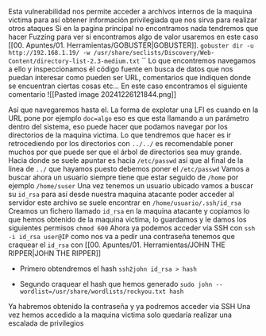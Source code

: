 
Esta vulnerabilidad nos permite acceder a archivos internos de la maquina victima para así obtener información privilegiada que nos sirva para realizar otros ataques
Si en la pagina principal no encontramos nada tendremos que hacer Fuzzing para ver si encontramos algo de valor usaremos en este caso [[00. Apuntes/01. Herramientas/GOBUSTER|GOBUSTER]].
`gobuster dir -u http://192.168.1.19/ -w /usr/share/seclists/Discovery/Web-Content/directory-list-2.3-medium.txt`
``
Lo que encontremos navegamos a ello y inspeccionamos él código fuente en busca de datos que nos puedan interesar como pueden ser URL, comentarios que indiquen donde se encuentran ciertas cosas etc...
En este caso encontramos el siguiente comentario
![[Pasted image 20241226121844.png]]

Así que navegaremos hasta el.
La forma de explotar una LFI es cuando en la URL pone por ejemplo
`doc=algo` eso es que esta llamando a un parámetro dentro del sistema, eso puede hacer que podamos navegar por los directorios de la maquina victima. Lo que tendremos que hacer es ir retrocediendo por los directorios con `../../` es recomendable poner muchos por que puede ser que el árbol de directorios sea muy grande.
Hacia donde se suele apuntar es hacia `/etc/passwd` así que al final de la linea de `../` que hayamos puesto debemos poner el `/etc/passwd`
Vamos a buscar ahora un usuario siempre tiene que estar seguido de `/home` por ejemplo `/home/suser` 
Una vez tenemos un usuario ubicado vamos a buscar su `id_rsa` para así desde nuestra maquina atacante poder acceder al servidor este archivo se suele encontrar en `/home/usuario/.ssh/id_rsa`
Creamos un fichero llamado `id_rsa` en la maquina atacante y copiamos lo que hemos obtenido de la maquina victima, lo guardamos y le damos los siguientes permisos `chmod 600`
Ahora ya podemos acceder vía SSH con `ssh -i id_rsa user@IP` como nos va a pedir una contraseña tenemos que craquear el `id_rsa` con [[00. Apuntes/01. Herramientas/JOHN THE RIPPER|JOHN THE RIPPER]] 
- Primero obtendremos el hash
`ssh2john id_rsa > hash`

- Segundo craquear el hash que hemos generado
`sudo john --wordlist=/usr/share/wordlists/rockyou.txt hash`

Ya habremos obtenido la contraseña y ya podremos acceder via SSH
Una vez hemos accedido a la maquina victima solo quedaría realizar una escalada de privilegios

